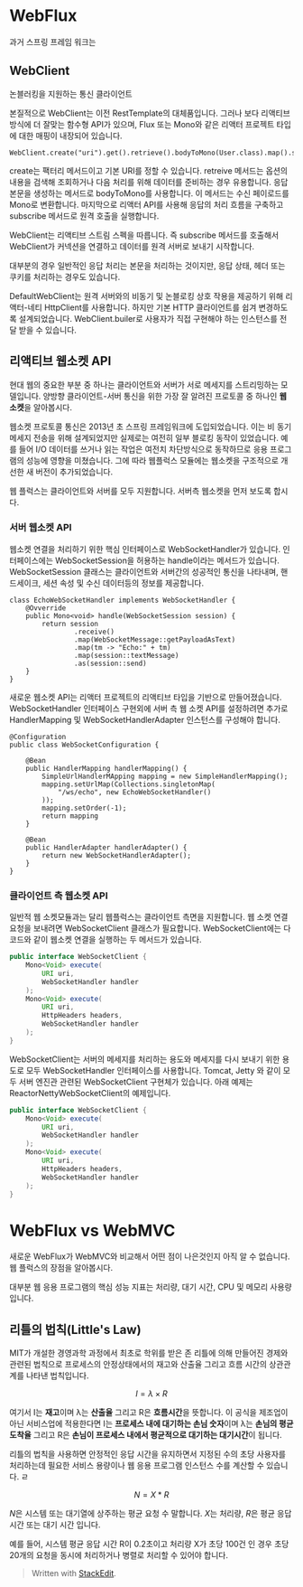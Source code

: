 # WebFlux

과거 스프링 프레임 워크는

## WebClient 

논블러킹을 지원하는 통신 클라이언트

본질적으로 WebClient는 이전 RestTemplate의 대체품입니다. 그러나 보다 리액티브 방식에 더 잘맞는 함수형 API가 있으며, Flux 또는 Mono와 같은 리액터 프로젝트 타입에 대한 매핑이 내장되어 있습니다. 
```
WebClient.create("uri").get().retrieve().bodyToMono(User.class).map().subscribe()
```

create는 팩터리 메서드이고 기본 URI를 정할 수 있습니다. retreive 메서드는 옵션의 내용을 검색해 조회하거나 다음 처리를 위해 데이터를 준비하는 경우 유용합니다. 
응답 본문을 생성하는 메서드로 bodyToMono를 사용합니다. 이 메서드는 수신 페이로드를 Mono로 변환합니다. 마지막으로 리액터 API를 사용해 응답의 처리 흐름을 구축하고 subscribe 메서드로 원격 호출을 실행합니다.

WebClient는 리액티브 스트림 스펙을 따릅니다. 즉 subscribe 메서드를 호출해서 WebClient가 커넥션을 연결하고 데이터를 원격 서버로 보내기 시작합니다.

대부분의 경우 일반적인 응답 처리는 본문을 처리하는 것이지만, 응답 상태, 헤더 또는 쿠키를 처리하는 경우도 있습니다.

DefaultWebClient는 원격 서버와의 비동기 및 논블로킹 상호 작용을 제공하기 위해 리액터-네티 HttpClient를 사용합니다. 하지만 기본 HTTP 클라이언트를 쉽겨 변경하도록 설계되었습니다. 
WebClient.builer로 사용자가 직접 구현해야 하는 인스턴스를 전달 받을 수 있습니다. 

## 리액티브 웹소켓 API

현대 웹의 중요한 부분 중 하나는 클라이언트와 서버가 서로 메세지를 스트리밍하는 모델입니다. 양방향 클라이언트-서버 통신을 위한 가장 잘 알려진 프로토콜 중 하나인 **웹 소켓**을 알아봅시다. 

웹소켓 프로토콜 통신은 2013년 초 스프링 프레임워크에 도입되었습니다. 이는 비 동기 메세지 전송을 위해 설계되었지만 실제로는 여전히 일부 블로킹 동작이 있었습니다. 예를 들어 I/O 데이터를 쓰거나 읽는 작업은 여전치 차단방식으로 동작하므로 응용 프로그램의 성능에 영향을 미쳤습니다. 그에 따라 웹플럭스 모듈에는 웹소켓을 구조적으로 개선한 새 버전이 추가되었습니다. 

웹 플럭스는 클라이언트와 서버를 모두 지원합니다. 서버측 웹소켓을 먼저 보도록 합시다. 

### 서버 웹소켓 API


웹소켓 연결을 처리하기 위한 핵심 인터페이스로 WebSocketHandler가 있습니다. 인터페이스에는 WebSocketSession을 허용하는 handle이라는 메서드가 있습니다. WebSocketSession 클래스는 클라이언트와 서버간의 성공적인 통신을 나타내며, 핸드세이크, 세션 속성 및 수신 데이터등의 정보를 제공합니다.

```
class EchoWebSocketHandler implements WebSocketHandler {
	@Ovverride
	public Mono<void> handle(WebSocketSession session) {
		return session
				.receive()
				.map(WebSocketMessage::getPayloadAsText)
				.map(tm -> "Echo:" + tm)
				.map(session::textMessage)
				.as(session::send)
	}
}
```

새로운 웹소켓 API는 리액터 프로젝트의 리액티브 타입을 기반으로 만들어졌습니다. 
WebSocketHandler 인터페이스 구현외에 서버 측 웹 소켓 API를 설정하려면 추가로 HandlerMapping 및 WebSocketHandlerAdapter 인스턴스를 구성해야 합니다. 

```
@Configuration
public class WebSocketConfiguration {
	
	@Bean
	public HandlerMapping handlerMapping() {
		SimpleUrlHandlerMApping mapping = new SimpleHandlerMapping();
		mapping.setUrlMap(Collections.singletonMap(
			"/ws/echo", new EchoWebSocketHandler()
		));
		mapping.setOrder(-1);
		return mapping
	}

	@Bean
	public HandlerAdapter handlerAdapter() {
		return new WebSocketHandlerAdapter();
	}
}
```

### 클라이언트 측 웹소켓 API

일반적 웹 소켓모듈과는 달리 웹플럭스는 클라이언트 측면을 지원합니다. 웹 소켓 연결 요청을 보내려면 WebSocketClient 클래스가 필요합니다. WebSocketClient에는 다 코드와 같이 웹소켓 연결을 실행하는 두 메서드가 있습니다.

```java
public interface WebSocketClient {
	Mono<Void> execute(
		URI uri,
		WebSocketHandler handler
	);
	Mono<Void> execute(
		URI uri,
		HttpHeaders headers,
		WebSocketHandler handler
	);
}
```

WebSocketClient는 서버의 메세지를 처리하는 용도와 메세지를 다시 보내기 위한 용도로 모두 WebSocketHandler 인터페이스를 사용합니다. Tomcat, Jetty 와 같이 모두 서버 엔진관 관련된 WebSocketClient 구현체가 있습니다. 아래 예제는 ReactorNettyWebSocketClient의 예제입니다.

```java
public interface WebSocketClient {
	Mono<Void> execute(
		URI uri,
		WebSocketHandler handler
	);
	Mono<Void> execute(
		URI uri,
		HttpHeaders headers,
		WebSocketHandler handler
	);
}
```


# WebFlux vs WebMVC

새로운 WebFlux가 WebMVC와 비교해서 어떤 점이 나은것인지 아직 알 수 없습니다. 웹 플럭스의 장점을 알아봅시다. 

대부분 웹 응용 프로그램의 핵심 성능 지표는 처리량, 대기 시간, CPU 및 메모리 사용량입니다. 

## 리틀의 법칙(Little's Law)

MIT가 개설한 경영과학 과정에서 최초로 학위를 받은 존 리틀에 의해 만들어진 경제와 관련된 법칙으로 프로세스의 안정상태에서의 재고와 산출율 그리고 흐름 시간의 상관관계를 나타낸 법칙입니다.
  
  $$I=λ×R$$
  
여기서 I는 **재고**이며 λ는 **산출율** 그리고 R은 **흐름시간**을 뜻합니다. 이 공식을 제조업이 아닌 서비스업에 적용한다면 I는 **프로세스 내에 대기하는 손님 숫자**이며 λ는 **손님의 평균 도착율** 그리고 R은 **손님이 프로세스 내에서 평균적으로 대기하는 대기시간**이 됩니다.

리틀의 법칙을 사용하면 안정적인 응답 시간을 유지하면서 지정된 수의 초당 사용자를 처리하는데 필요한 서비스 용량이나 웹 응용 프로그램 인스턴스 수를 계산할 수 있습니다. ㄹ

$$ N = X * R$$

$N$은 시스템 또는 대기열에 상주하는 평균 요청 수 말합니다.  $X$는 처리량, $R$은 평균 응답 시간 또는 대기 시간 입니다.

예를 들어, 시스템 평균 응답 시간 R이 0.2초이고 처리량 X가 초당 100건 인 경우 초당 20개의 요청을 동시에 처리하거나 병렬로 처리할 수 있어야 합니다. 
















> Written with [StackEdit](https://stackedit.io/).
<!--stackedit_data:
eyJoaXN0b3J5IjpbLTIwNTk4MTI2MzksMTg2ODMxMzU2NiwzMD
E1MDg2MDUsMTAxODc5MzM1OSwxMTI0NDU1NTQxLDE4Mjk0ODQ5
NzcsLTExODU2NDU3NTgsLTYwNzgxNzM0MywtMTQ4MTcxOTk3Ny
wtMTkxODc1ODA5MywtMTE4NjUzOTkyNCwtMTUwNjQ3NjU0OSwt
MTE2NDA2OTcyOSwxMDUyNjM5MDc2LDE2NTY3NDE3NTIsMjY3Nz
kyNzIxLDMzNDI3MjAwNywtMTM2NDIzOTE5MCw2MTc5ODM3NDYs
LTU5MTgxMTc5OV19
-->